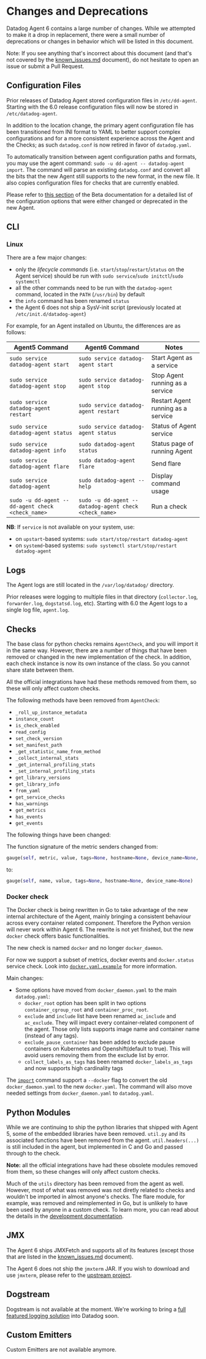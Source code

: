 # Changes and Deprecations

Datadog Agent 6 contains a large number of changes. While we attempted to make it
a drop in replacement, there were a small number of deprecations or changes in
behavior which will be listed in this document.

Note: If you see anything that's incorrect about this document (and that's not
covered by the [known_issues.md][known-issues] document), do not hesitate to
open an issue or submit a Pull Request.

## Configuration Files

Prior releases of Datadog Agent stored configuration files in `/etc/dd-agent`.
Starting with the 6.0 release configuration files will now be stored in
`/etc/datadog-agent`.

In addition to the location change, the primary agent configuration file has been
transitioned from INI format to YAML to better support complex configurations and
for a more consistent experience across the Agent and the Checks; as such `datadog.conf`
is now retired in favor of `datadog.yaml`.

To automatically transition between agent configuration paths and formats, you
may use the agent command: `sudo -u dd-agent -- datadog-agent import`.
The command will parse an existing `datadog.conf` and convert all the bits that
the new Agent still supports to the new format, in the new file. It also copies
configuration files for checks that are currently enabled.

Please refer to [this section][config] of the Beta documentation for a detailed
list of the configuration options that were either changed or deprecated in the
new Agent.

## CLI

### Linux

There are a few major changes:

* only the _lifecycle commands_ (i.e. `start`/`stop`/`restart`/`status` on the Agent service) should be run with `sudo service`/`sudo initctl`/`sudo systemctl`
* all the other commands need to be run with the `datadog-agent` command, located in the `PATH` (`/usr/bin`) by default
* the `info` command has been renamed `status`
* the Agent 6 does not ship a SysV-init script (previously located at `/etc/init.d/datadog-agent`)

For example, for an Agent installed on Ubuntu, the differences are as follows:

| Agent5 Command                                  |  Agent6 Command                         | Notes
| ----------------------------------------------- | --------------------------------------- | ----------------------------- |
| `sudo service datadog-agent start`              | `sudo service datadog-agent start`      | Start Agent as a service |
| `sudo service datadog-agent stop`               | `sudo service datadog-agent stop`       | Stop Agent running as a service |
| `sudo service datadog-agent restart`            | `sudo service datadog-agent restart`    | Restart Agent running as a service |
| `sudo service datadog-agent status`             | `sudo service datadog-agent status`     | Status of Agent service |
| `sudo service datadog-agent info`               | `sudo datadog-agent status`             | Status page of running Agent |
| `sudo service datadog-agent flare`              | `sudo datadog-agent flare`              | Send flare |
| `sudo service datadog-agent`                    | `sudo datadog-agent --help`             | Display command usage |
| `sudo -u dd-agent -- dd-agent check <check_name>` | `sudo -u dd-agent -- datadog-agent check <check_name>` | Run a check |

**NB**: If `service` is not available on your system, use:

* on `upstart`-based systems: `sudo start/stop/restart datadog-agent`
* on `systemd`-based systems: `sudo systemctl start/stop/restart datadog-agent`

## Logs

The Agent logs are still located in the `/var/log/datadog/` directory.

Prior releases were logging to multiple files in that directory (`collector.log`,
`forwarder.log`, `dogstatsd.log`, etc). Starting with 6.0 the Agent logs to a single log file, `agent.log`.

## Checks

The base class for python checks remains `AgentCheck`, and you will import it in
the same way. However, there are a number of things that have been removed or
changed in the new implementation of the check. In addition, each check instance
is now its own instance of the class. So you cannot share state between them.

All the official integrations have had these methods removed from them, so these
will only affect custom checks.

The following methods have been removed from `AgentCheck`:

* `_roll_up_instance_metadata`
* `instance_count`
* `is_check_enabled`
* `read_config`
* `set_check_version`
* `set_manifest_path`
* `_get_statistic_name_from_method`
* `_collect_internal_stats`
* `_get_internal_profiling_stats`
* `_set_internal_profiling_stats`
* `get_library_versions`
* `get_library_info`
* `from_yaml`
* `get_service_checks`
* `has_warnings`
* `get_metrics`
* `has_events`
* `get_events`

The following things have been changed:

The function signature of the metric senders changed from:

```python
gauge(self, metric, value, tags=None, hostname=None, device_name=None, timestamp=None)
```

to:

```python
gauge(self, name, value, tags=None, hostname=None, device_name=None)
```

### Docker check

The Docker check is being rewritten in Go to take advantage of the new
internal architecture of the Agent, mainly bringing a consistent behaviour
across every container related component. Therefore the Python version will
never work within Agent 6. The rewrite is not yet finished, but the new
`docker` check offers basic functionalities.

The new check is named `docker` and no longer `docker_daemon`.

For now we support a subset of metrics, docker events and `docker.status`
service check. Look into
[`docker.yaml.example`](/pkg/collector/dist/conf.d/docker.yaml.example) for
more information.

Main changes:

* Some options have moved from `docker_daemon.yaml` to the main `datadog.yaml`:
  * `docker_root` option has been split in two options `container_cgroup_root`
    and `container_proc_root`.
  * `exclude` and `include` list have been renamed `ac_include` and
    `ac_exclude`. They will impact every container-related component of the
    agent. Those only lists supports image name and container name (instead of
    any tags).
  * `exclude_pause_container` has been added to exclude pause containers on
    Kubernetes and Openshift(default to true). This will avoid users removing
    them from the exclude list by error.
  * `collect_labels_as_tags` has been renamed `docker_labels_as_tags` and now
    supports high cardinality tags

The [`import`](#configuration-files) command support a `--docker` flag to convert the old
`docker_daemon.yaml` to the new `docker.yaml`. The command will also move
needed settings from `docker_daemon.yaml` to `datadog.yaml`.

## Python Modules

While we are continuing to ship the python libraries that shipped with Agent 5,
some of the embedded libraries have been removed. `util.py` and its associated
functions have been removed from the agent. `util.headers(...)` is still included
in the agent, but implemented in C and Go and passed through to the check.

**Note:** all the official integrations have had these obsolete modules removed
from them, so these changes will only affect custom checks.

Much of the `utils` directory has been removed from the agent as well. However,
most of what was removed was not diretly related to checks and wouldn't be imported
in almost anyone's checks. The flare module, for example, was removed and
reimplemented in Go, but is unlikely to have been used by anyone in a custom check.
To learn more, you can read about the details in the [development documentation][python-dev].

## JMX

The Agent 6 ships JMXFetch and supports all of its features (except those that are listed in the [known_issues.md][known-issues] document).

The Agent 6 does not ship the `jmxterm` JAR. If you wish to download and use `jmxterm`, please refer to the [upstream project](https://github.com/jiaqi/jmxterm).

## Dogstream

Dogstream is not available at the moment. We're working to bring a [full featured logging solution][sheepdog] into Datadog soon.

## Custom Emitters

Custom Emitters are not available anymore.

[known-issues]: known_issues.md
[sheepdog]: https://www.datadoghq.com/blog/datadog-acquires-logmatic-io/
[python-dev]: https://github.com/DataDog/datadog-agent/tree/master/docs/dev/checks#python-checks
[config]: config.md
